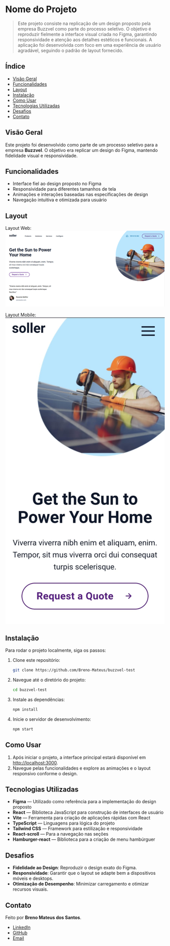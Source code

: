 
# Nome do Projeto

> Este projeto consiste na replicação de um design proposto pela empresa Buzzvel como parte do processo seletivo. O objetivo é reproduzir fielmente a interface visual criada no Figma, garantindo responsividade e atenção aos detalhes estéticos e funcionais. A aplicação foi desenvolvida com foco em uma experiência de usuário agradável, seguindo o padrão de layout fornecido.

## Índice

- [Visão Geral](#visão-geral)
- [Funcionalidades](#funcionalidades)
- [Layout](#layout)
- [Instalação](#instalação)
- [Como Usar](#como-usar)
- [Tecnologias Utilizadas](#tecnologias-utilizadas)
- [Desafios](#desafios)
- [Contato](#contato)

## Visão Geral

Este projeto foi desenvolvido como parte de um processo seletivo para a empresa **Buzzvel**. O objetivo era replicar um design do Figma, mantendo fidelidade visual e responsividade.

## Funcionalidades

- Interface fiel ao design proposto no Figma
- Responsividade para diferentes tamanhos de tela
- Animações e interações baseadas nas especificações de design
- Navegação intuitiva e otimizada para usuário

## Layout

Layout Web:
![Imagem do layout](/src/assets/layout-web.png)

Layout Mobile:
![Imagem do layout](/src/assets/layout-mobile.jpeg)

## Instalação

Para rodar o projeto localmente, siga os passos:

1. Clone este repositório:
   ```bash
   git clone https://github.com/Breno-Mateus/buzzvel-test
   ```

2. Navegue até o diretório do projeto:
   ```bash
   cd buzzvel-test
   ```

3. Instale as dependências:
   ```bash
   npm install
   ```

4. Inicie o servidor de desenvolvimento:
   ```bash
   npm start
   ```

## Como Usar

1. Após iniciar o projeto, a interface principal estará disponível em [http://localhost:3000](http://localhost:3000).
2. Navegue pelas funcionalidades e explore as animações e o layout responsivo conforme o design.

## Tecnologias Utilizadas

- **Figma** — Utilizado como referência para a implementação do design proposto
- **React** — Biblioteca JavaScript para construção de interfaces de usuário
- **Vite** — Ferramenta para criação de aplicações rápidas com React
- **TypeScript** — Linguagens para lógica do projeto
- **Tailwind CSS** — Framework para estilização e responsividade
- **React-scroll** — Para a navegação nas seções
- **Hamburger-react** — Biblioteca para a criação de menu hambúrguer

## Desafios

- **Fidelidade ao Design**: Reproduzir o design exato do Figma.
- **Responsividade**: Garantir que o layout se adapte bem a dispositivos móveis e desktops.
- **Otimização de Desempenho**: Minimizar carregamento e otimizar recursos visuais.

## Contato

Feito por **Breno Mateus dos Santos**.  

- [LinkedIn](https://www.linkedin.com/in/breno-mateus)
- [GitHub](https://github.com/Breno-Mateus)
- [Email](brenomateus36@gmail.com)